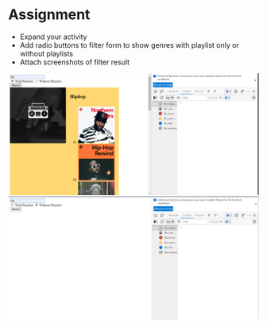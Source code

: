 # Assignment

- Expand your activity
- Add radio buttons to filter form to show genres with playlist only or without playlists
- Attach screenshots of filter result

![image](../assignments/Assignment/withplaylist.png)
![image](../assignments/Assignment/withoutplaylist.png)

